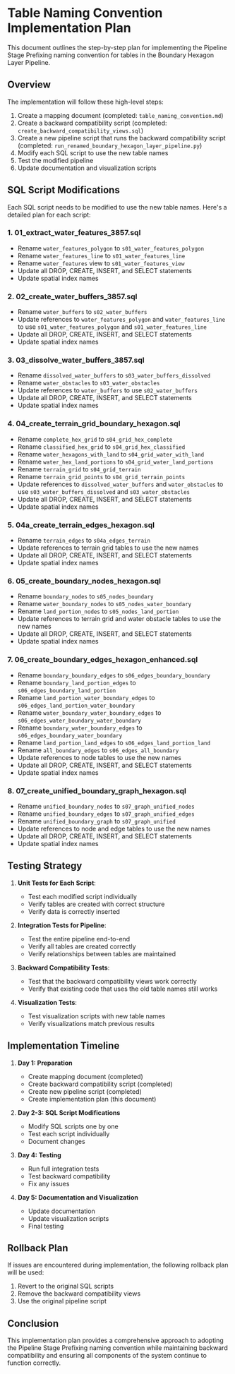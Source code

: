 # Table Naming Convention Implementation Plan

This document outlines the step-by-step plan for implementing the Pipeline Stage Prefixing naming convention for tables in the Boundary Hexagon Layer Pipeline.

## Overview

The implementation will follow these high-level steps:

1. Create a mapping document (completed: `table_naming_convention.md`)
2. Create a backward compatibility script (completed: `create_backward_compatibility_views.sql`)
3. Create a new pipeline script that runs the backward compatibility script (completed: `run_renamed_boundary_hexagon_layer_pipeline.py`)
4. Modify each SQL script to use the new table names
5. Test the modified pipeline
6. Update documentation and visualization scripts

## SQL Script Modifications

Each SQL script needs to be modified to use the new table names. Here's a detailed plan for each script:

### 1. 01_extract_water_features_3857.sql

- Rename `water_features_polygon` to `s01_water_features_polygon`
- Rename `water_features_line` to `s01_water_features_line`
- Rename `water_features` view to `s01_water_features_view`
- Update all DROP, CREATE, INSERT, and SELECT statements
- Update spatial index names

### 2. 02_create_water_buffers_3857.sql

- Rename `water_buffers` to `s02_water_buffers`
- Update references to `water_features_polygon` and `water_features_line` to use `s01_water_features_polygon` and `s01_water_features_line`
- Update all DROP, CREATE, INSERT, and SELECT statements
- Update spatial index names

### 3. 03_dissolve_water_buffers_3857.sql

- Rename `dissolved_water_buffers` to `s03_water_buffers_dissolved`
- Rename `water_obstacles` to `s03_water_obstacles`
- Update references to `water_buffers` to use `s02_water_buffers`
- Update all DROP, CREATE, INSERT, and SELECT statements
- Update spatial index names

### 4. 04_create_terrain_grid_boundary_hexagon.sql

- Rename `complete_hex_grid` to `s04_grid_hex_complete`
- Rename `classified_hex_grid` to `s04_grid_hex_classified`
- Rename `water_hexagons_with_land` to `s04_grid_water_with_land`
- Rename `water_hex_land_portions` to `s04_grid_water_land_portions`
- Rename `terrain_grid` to `s04_grid_terrain`
- Rename `terrain_grid_points` to `s04_grid_terrain_points`
- Update references to `dissolved_water_buffers` and `water_obstacles` to use `s03_water_buffers_dissolved` and `s03_water_obstacles`
- Update all DROP, CREATE, INSERT, and SELECT statements
- Update spatial index names

### 5. 04a_create_terrain_edges_hexagon.sql

- Rename `terrain_edges` to `s04a_edges_terrain`
- Update references to terrain grid tables to use the new names
- Update all DROP, CREATE, INSERT, and SELECT statements
- Update spatial index names

### 6. 05_create_boundary_nodes_hexagon.sql

- Rename `boundary_nodes` to `s05_nodes_boundary`
- Rename `water_boundary_nodes` to `s05_nodes_water_boundary`
- Rename `land_portion_nodes` to `s05_nodes_land_portion`
- Update references to terrain grid and water obstacle tables to use the new names
- Update all DROP, CREATE, INSERT, and SELECT statements
- Update spatial index names

### 7. 06_create_boundary_edges_hexagon_enhanced.sql

- Rename `boundary_boundary_edges` to `s06_edges_boundary_boundary`
- Rename `boundary_land_portion_edges` to `s06_edges_boundary_land_portion`
- Rename `land_portion_water_boundary_edges` to `s06_edges_land_portion_water_boundary`
- Rename `water_boundary_water_boundary_edges` to `s06_edges_water_boundary_water_boundary`
- Rename `boundary_water_boundary_edges` to `s06_edges_boundary_water_boundary`
- Rename `land_portion_land_edges` to `s06_edges_land_portion_land`
- Rename `all_boundary_edges` to `s06_edges_all_boundary`
- Update references to node tables to use the new names
- Update all DROP, CREATE, INSERT, and SELECT statements
- Update spatial index names

### 8. 07_create_unified_boundary_graph_hexagon.sql

- Rename `unified_boundary_nodes` to `s07_graph_unified_nodes`
- Rename `unified_boundary_edges` to `s07_graph_unified_edges`
- Rename `unified_boundary_graph` to `s07_graph_unified`
- Update references to node and edge tables to use the new names
- Update all DROP, CREATE, INSERT, and SELECT statements
- Update spatial index names

## Testing Strategy

1. **Unit Tests for Each Script**:
   - Test each modified script individually
   - Verify tables are created with correct structure
   - Verify data is correctly inserted

2. **Integration Tests for Pipeline**:
   - Test the entire pipeline end-to-end
   - Verify all tables are created correctly
   - Verify relationships between tables are maintained

3. **Backward Compatibility Tests**:
   - Test that the backward compatibility views work correctly
   - Verify that existing code that uses the old table names still works

4. **Visualization Tests**:
   - Test visualization scripts with new table names
   - Verify visualizations match previous results

## Implementation Timeline

1. **Day 1: Preparation**
   - Create mapping document (completed)
   - Create backward compatibility script (completed)
   - Create new pipeline script (completed)
   - Create implementation plan (this document)

2. **Day 2-3: SQL Script Modifications**
   - Modify SQL scripts one by one
   - Test each script individually
   - Document changes

3. **Day 4: Testing**
   - Run full integration tests
   - Test backward compatibility
   - Fix any issues

4. **Day 5: Documentation and Visualization**
   - Update documentation
   - Update visualization scripts
   - Final testing

## Rollback Plan

If issues are encountered during implementation, the following rollback plan will be used:

1. Revert to the original SQL scripts
2. Remove the backward compatibility views
3. Use the original pipeline script

## Conclusion

This implementation plan provides a comprehensive approach to adopting the Pipeline Stage Prefixing naming convention while maintaining backward compatibility and ensuring all components of the system continue to function correctly.